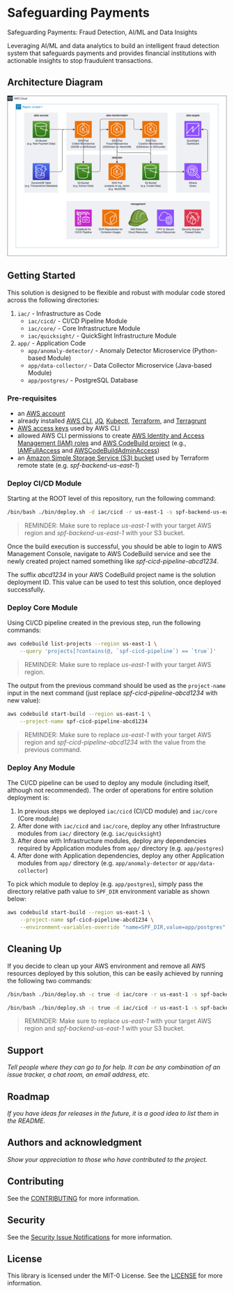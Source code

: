 # Safeguarding Payments

Safeguarding Payments: Fraud Detection, AI/ML and Data Insights

Leveraging AI/ML and data analytics to build an intelligent fraud detection
system that safeguards payments and provides financial institutions with
actionable insights to stop fraudulent transactions.

## Architecture Diagram

![Architecture Diagram](./docs/architecture.png "Architecture Diagram")

## Getting Started

This solution is designed to be flexible and robust with modular code stored
across the following directories:

1. `iac/` - Infrastructure as Code
    * `iac/cicd/` - CI/CD Pipeline Module
    * `iac/core/` - Core Infrastructure Module
    * `iac/quicksight/` - QuickSight Infrastructure Module
2. `app/` - Application Code
    * `app/anomaly-detector/` - Anomaly Detector Microservice (Python-based Module)
    * `app/data-collector/` - Data Collector Microservice (Java-based Module)
    * `app/postgres/` - PostgreSQL Database

### Pre-requisites

* an [AWS account](https://docs.aws.amazon.com/accounts/latest/reference/manage-acct-creating.html)
* already installed [AWS CLI](https://docs.aws.amazon.com/cli/latest/userguide/getting-started-install.html),
[JQ](https://jqlang.github.io/jq/download/), [Kubectl](https://docs.aws.amazon.com/eks/latest/userguide/install-kubectl.html),
[Terraform](https://developer.hashicorp.com/terraform/tutorials/aws-get-started/install-cli), and
[Terragrunt](https://terragrunt.gruntwork.io/docs/getting-started/install/)
* [AWS access keys](https://docs.aws.amazon.com/accounts/latest/reference/credentials-access-keys-best-practices.html)
used by AWS CLI
* allowed AWS CLI permissions to create
[AWS Identity and Access Management (IAM) roles](https://docs.aws.amazon.com/IAM/latest/UserGuide/id_roles_create.html)
and [AWS CodeBuild project](https://docs.aws.amazon.com/codebuild/latest/userguide/planning.html) (e.g.,
[IAMFullAccess](https://docs.aws.amazon.com/aws-managed-policy/latest/reference/IAMFullAccess.html) and
[AWSCodeBuildAdminAccess](https://docs.aws.amazon.com/aws-managed-policy/latest/reference/AWSCodeBuildAdminAccess.html))
* an [Amazon Simple Storage Service (S3) bucket](https://docs.aws.amazon.com/AmazonS3/latest/userguide/create-bucket-overview.html)
used by Terraform remote state (e.g. *spf-backend-us-east-1*)

### Deploy CI/CD Module

Starting at the ROOT level of this repository, run the following command:

```sh
/bin/bash ./bin/deploy.sh -d iac/cicd -r us-east-1 -s spf-backend-us-east-1
```

> REMINDER: Make sure to replace *us-east-1* with your target AWS region and
*spf-backend-us-east-1* with your S3 bucket.

Once the build execution is successful, you should be able to login to AWS
Management Console, navigate to AWS CodeBuild service and see the newly created
project named something like *spf-cicd-pipeline-abcd1234*.

The suffix *abcd1234* in your AWS CodeBuild project name is the solution
deployment ID. This value can be used to test this solution, once deployed
successfully.

### Deploy Core Module

Using CI/CD pipeline created in the previous step, run the following commands:

```sh
aws codebuild list-projects --region us-east-1 \
    --query 'projects[?contains(@, `spf-cicd-pipeline`) == `true`]'
```

> REMINDER: Make sure to replace *us-east-1* with your target AWS region.

The output from the previous command should be used as the `project-name` input
in the next command (just replace *spf-cicd-pipeline-abcd1234* with new value):

```sh
aws codebuild start-build --region us-east-1 \
    --project-name spf-cicd-pipeline-abcd1234
```

> REMINDER: Make sure to replace *us-east-1* with your target AWS region and
*spf-cicd-pipeline-abcd1234* with the value from the previous command.

### Deploy Any Module

The CI/CD pipeline can be used to deploy any module (including itself, although
not recommended). The order of operations for entire solution deployment is:

1. In previous steps we deployed `iac/cicd` (CI/CD module) and `iac/core`
(Core module)
2. After done with `iac/cicd` and `iac/core`, deploy any other Infrastructure
modules from `iac/` directory (e.g. `iac/quicksight`)
3. After done with Infrastructure modules, deploy any dependencies required by
Application modules from `app/` directory (e.g. `app/postgres`)
4. After done with Application dependencies, deploy any other Application
modules from `app/` directory (e.g. `app/anomaly-detector` or
`app/data-collector`)

To pick which module to deploy (e.g. `app/postgres`), simply pass the
directory relative path value to `SPF_DIR` environment variable as shown below:

```sh
aws codebuild start-build --region us-east-1 \
    --project-name spf-cicd-pipeline-abcd1234 \
    --environment-variables-override "name=SPF_DIR,value=app/postgres"
```

## Cleaning Up

If you decide to clean up your AWS environment and remove all AWS resources
deployed by this solution, this can be easily achieved by running the following
two commands:

```sh
/bin/bash ./bin/deploy.sh -c true -d iac/core -r us-east-1 -s spf-backend-us-east-1
```

```sh
/bin/bash ./bin/deploy.sh -c true -d iac/cicd -r us-east-1 -s spf-backend-us-east-1
```

> REMINDER: Make sure to replace *us-east-1* with your target AWS region and
*spf-backend-us-east-1* with your S3 bucket.

## Support

*Tell people where they can go to for help. It can be any combination of an
issue tracker, a chat room, an email address, etc.*

## Roadmap

*If you have ideas for releases in the future, it is a good idea to list them
in the README.*

## Authors and acknowledgment

*Show your appreciation to those who have contributed to the project.*

## Contributing

See the [CONTRIBUTING](./CONTRIBUTING.md) for more information.

## Security

See the
[Security Issue Notifications](./CONTRIBUTING.md#security-issue-notifications)
for more information.

## License

This library is licensed under the MIT-0 License. See the [LICENSE](./LICENSE)
for more information.
